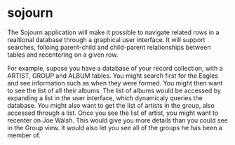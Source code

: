 # sojourn
The Sojourn application will make it possible to navigate related rows in a realtional database through a graphical user interface.  It will support searches, folloing parent-child and child-parent relationships between tables and recentering on a given row.

For example, supose you have a database of your record collection, with a ARTIST, GROUP and ALBUM tables.  You might search first for the Eagles and see information such as when they were formed.  You might then want to see the list of all their albums.  The list of albums would be accessed by expanding a list in the user interface, which dynamicaly queries the database.  You might also want to get the list of artists in the group, also accessed through a list.  Once you see the list of artist, you might want to recenter on Joe Walsh.  This would give you more details than you could see in the Group view.  It would also let you see all of the groups he has been a member of.
